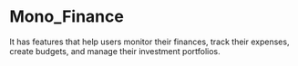 # Mono_Finance
It has features that help users monitor their finances, track their expenses, create budgets, and manage their investment portfolios.
